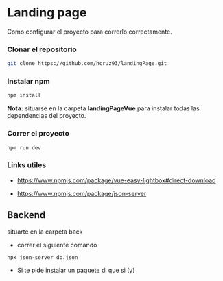 # Landing page 

Como configurar el proyecto para correrlo correctamente.

### Clonar el repositorio

```sh
git clone https://github.com/hcruz93/landingPage.git
```

### Instalar npm

```bash
npm install
```

**Nota:** situarse en la carpeta **landingPageVue**  para instalar
todas las dependencias del proyecto.

### Correr el proyecto

```sh
npm run dev
```



### Links utiles

- https://www.npmjs.com/package/vue-easy-lightbox#direct-download

- https://www.npmjs.com/package/json-server


## Backend

situarte en la carpeta back

- correr el siguiente comando

```sh
npx json-server db.json
```

- Si te pide instalar un paquete di que si (y)
